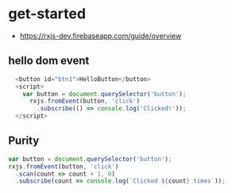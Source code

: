 # get-started
- https://rxjs-dev.firebaseapp.com/guide/overview

## hello dom event
```js
  <button id="btn1">HelloButton</button>
  <script>
    var button = document.querySelector('button');
      rxjs.fromEvent(button, 'click')
        .subscribe(() => console.log('Clicked!'));
  </script>
```

## Purity

```js
var button = document.querySelector('button');
rxjs.fromEvent(button, 'click')
  .scan(count => count + 1, 0)
  .subscribe(count => console.log(`Clicked ${count} times`));
```
